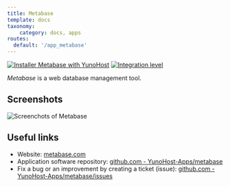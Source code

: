 ```yaml
---
title: Metabase
template: docs
taxonomy:
    category: docs, apps
routes:
  default: '/app_metabase'
---
```


[![Installer Metabase with YunoHost](https://install-app.yunohost.org/install-with-yunohost.svg)](https://install-app.yunohost.org/?app=metabase) [![Integration level](https://dash.yunohost.org/integration/metabase.svg)](https://dash.yunohost.org/appci/app/metabase)

*Metabase* is a web database management tool.

## Screenshots

![Screenchots of Metabase](https://github.com/YunoHost-Apps/metabase_ynh/blob/master/doc/screenshots/metabase-product-screenshot.png)

## Useful links

+ Website: [metabase.com](https://www.metabase.com/)
+ Application software repository: [github.com - YunoHost-Apps/metabase](https://github.com/YunoHost-Apps/metabase_ynh)
+ Fix a bug or an improvement by creating a ticket (issue): [github.com - YunoHost-Apps/metabase/issues](https://github.com/YunoHost-Apps/metabase_ynh/issues)
